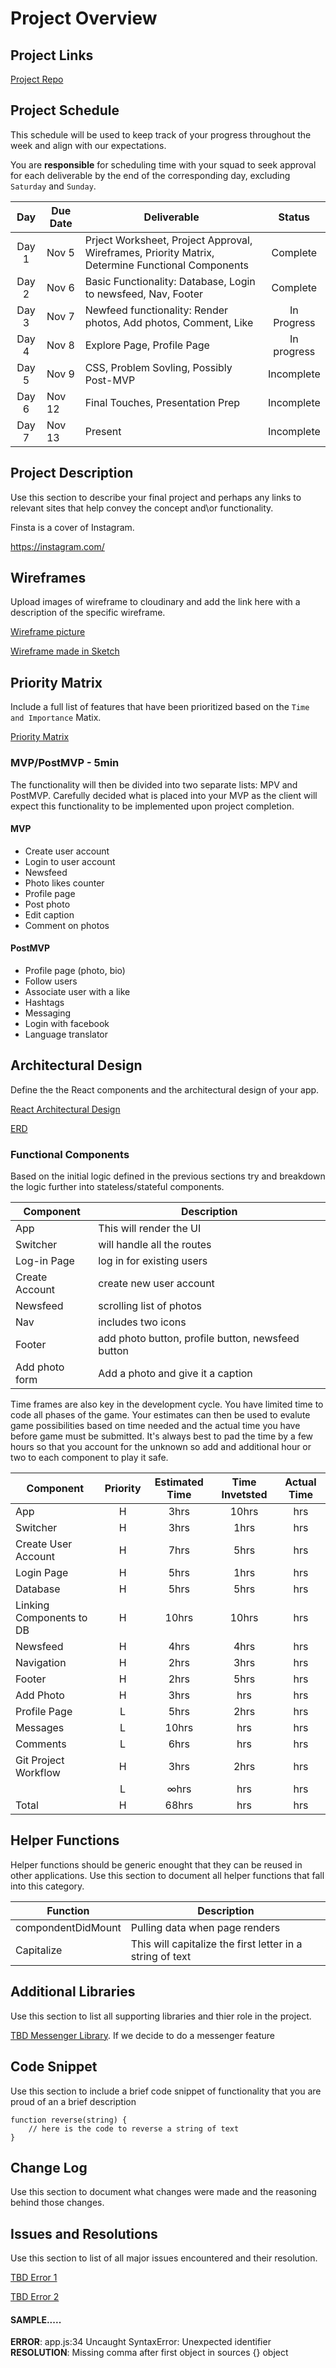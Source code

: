 # Project Overview

## Project Links
[Project Repo](https://git.generalassemb.ly/agorfine/Project3-Instagram)

## Project Schedule

This schedule will be used to keep track of your progress throughout the week and align with our expectations.  

You are **responsible** for scheduling time with your squad to seek approval for each deliverable by the end of the corresponding day, excluding `Saturday` and `Sunday`.

|  Day | Due Date | Deliverable | Status
|:---:|---|---|:---:|
|Day 1| Nov 5 | Prject Worksheet, Project Approval, Wireframes, Priority Matrix, Determine Functional Components | Complete
|Day 2| Nov 6 | Basic Functionality: Database, Login to newsfeed, Nav, Footer | Complete
|Day 3| Nov 7 | Newfeed functionality: Render photos, Add photos, Comment, Like | In Progress
|Day 4| Nov 8 | Explore Page, Profile Page | In progress
|Day 5| Nov 9 | CSS, Problem Sovling, Possibly Post-MVP  | Incomplete
|Day 6| Nov 12 | Final Touches, Presentation Prep | Incomplete
|Day 7| Nov 13 | Present | Incomplete


## Project Description

Use this section to describe your final project and perhaps any links to relevant sites that help convey the concept and\or functionality.

Finsta is a cover of Instagram.

https://instagram.com/

## Wireframes

Upload images of wireframe to cloudinary and add the link here with a description of the specific wireframe.

[Wireframe picture](https://imgur.com/U6npG6W "Wireframe")

[Wireframe made in Sketch](https://imgur.com/bdl9r7e "Wireframe")


## Priority Matrix

Include a full list of features that have been prioritized based on the `Time and Importance` Matix.  

[Priority Matrix](https://imgur.com/IuG6Ont "Priority Matrix")


### MVP/PostMVP - 5min

The functionality will then be divided into two separate lists: MPV and PostMVP.  Carefully decided what is placed into your MVP as the client will expect this functionality to be implemented upon project completion.  

#### MVP 

- Create user account
- Login to user account
- Newsfeed
- Photo likes counter
- Profile page
- Post photo
- Edit caption
- Comment on photos


#### PostMVP 

- Profile page (photo, bio)
- Follow users
- Associate user with a like
- Hashtags
- Messaging
- Login with facebook
- Language translator


## Architectural Design

Define the the React components and the architectural design of your app.

[React Architectural Design](https://imgur.com/znJfojK "React Architectural Design")

[ERD](https://imgur.com/a/fLTtbNE)

### Functional Components

Based on the initial logic defined in the previous sections try and breakdown the logic further into stateless/stateful components. 

| Component | Description | 
| --- | --- |  
| App | This will render the UI | 
| Switcher | will handle all the routes | 
| Log-in Page | log in for existing users | 
| Create Account | create new user account |
| Newsfeed | scrolling list of photos | 
| Nav | includes two icons | 
| Footer | add photo button, profile button, newsfeed button | 
| Add photo form | Add a photo and give it a caption | 


Time frames are also key in the development cycle.  You have limited time to code all phases of the game.  Your estimates can then be used to evalute game possibilities based on time needed and the actual time you have before game must be submitted. It's always best to pad the time by a few hours so that you account for the unknown so add and additional hour or two to each component to play it safe.

| Component | Priority | Estimated Time | Time Invetsted | Actual Time |
| --- | :---: |  :---: | :---: | :---: |
| App | H | 3hrs | 10hrs | hrs |
| Switcher | H | 3hrs| 1hrs | hrs |
| Create User Account | H | 7hrs | 5hrs | hrs |
| Login Page | H | 5hrs | 1hrs | hrs |
| Database | H | 5hrs| 5hrs | hrs |
| Linking Components to DB | H | 10hrs| 10hrs | hrs |
| Newsfeed | H | 4hrs | 4hrs | hrs |
| Navigation | H | 2hrs | 3hrs | hrs |
| Footer | H | 2hrs | 5hrs | hrs |
| Add Photo | H | 3hrs | hrs | hrs |
| Profile Page | L | 5hrs | 2hrs | hrs |
| Messages | L | 10hrs | hrs | hrs |
| Comments | L | 6hrs | hrs | hrs |
| Git Project Workflow | H | 3hrs | 2hrs | hrs |
| | L | ∞hrs | hrs | hrs |
| Total | H | 68hrs| hrs | hrs |


## Helper Functions
Helper functions should be generic enought that they can be reused in other applications. Use this section to document all helper functions that fall into this category.

| Function | Description | 
| --- | --- |  
| compondentDidMount | Pulling data when page renders | 
| Capitalize | This will capitalize the first letter in a string of text | 

## Additional Libraries
 Use this section to list all supporting libraries and thier role in the project. 

[TBD Messenger Library](). If we decide to do a messenger feature
 

## Code Snippet

Use this section to include a brief code snippet of functionality that you are proud of an a brief description  

```
function reverse(string) {
	// here is the code to reverse a string of text
}
```

## Change Log
 Use this section to document what changes were made and the reasoning behind those changes.  

## Issues and Resolutions
 Use this section to list of all major issues encountered and their resolution.

 [TBD Error 1]()

 [TBD Error 2]()

#### SAMPLE.....
**ERROR**: app.js:34 Uncaught SyntaxError: Unexpected identifier                                
**RESOLUTION**: Missing comma after first object in sources {} object
